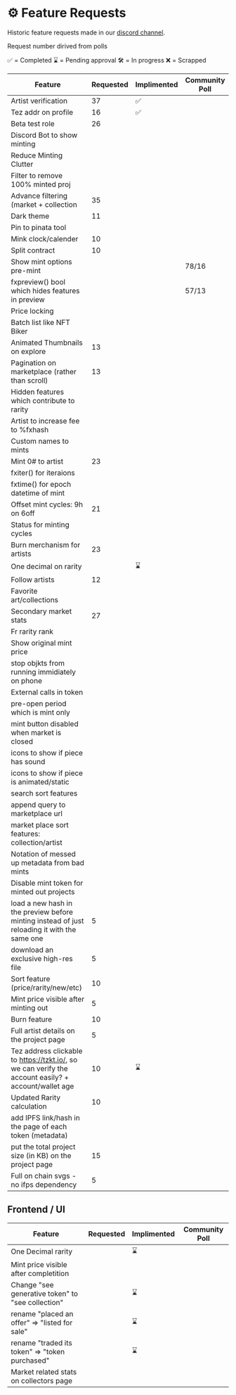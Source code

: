 # ⚙ Feature Requests

Historic feature requests made in our [discord channel](https://discord.gg/WDXQtzM4).

Request number dirived from polls

✅ = Completed
⌛ = Pending approval
🛠 = In progress
❌ = Scrapped

| Feature                                                                                              | Requested | Implimented | Community Poll |
| ---------------------------------------------------------------------------------------------------- | --------- | ----------- | -------------- |
| Artist verification                                                                                  | 37        | ✅           |                |
| Tez addr on profile                                                                                  | 16        | ✅           |                |
| Beta test role                                                                                       | 26        |             |                |
| Discord Bot to show minting                                                                          |           |             |                |
| Reduce Minting Clutter                                                                               |           |             |                |
| Filter to remove 100% minted proj                                                                    |           |             |                |
| Advance filtering (market + collection                                                               | 35        |             |                |
| Dark theme                                                                                           | 11        |             |                |
| Pin to pinata tool                                                                                   |           |             |                |
| Mink clock/calender                                                                                  | 10        |             |                |
| Split contract                                                                                       | 10        |             |                |
| Show mint options pre-mint                                                                           |           |             | 78/16          |
| fxpreview() bool which hides features in preview                                                     |           |             | 57/13          |
| Price locking                                                                                        |           |             |                |
| Batch list like NFT Biker                                                                            |           |             |                |
| Animated Thumbnails on explore                                                                       | 13        |             |                |
| Pagination on marketplace (rather than scroll)                                                       | 13        |             |                |
| Hidden features which contribute to rarity                                                           |           |             |                |
| Artist to increase fee to %fxhash                                                                    |           |             |                |
| Custom names to mints                                                                                |           |             |                |
| Mint 0# to artist                                                                                    | 23        |             |                |
| fxiter() for iteraions                                                                               |           |             |                |
| fxtime() for epoch datetime of mint                                                                  |           |             |                |
| Offset mint cycles: 9h on 6off                                                                       | 21        |             |                |
| Status for minting cycles                                                                            |           |             |                |
| Burn merchanism for artists                                                                          | 23        |             |                |
| One decimal on rarity                                                                                |           | ⌛           |                |
| Follow artists                                                                                       | 12        |             |                |
| Favorite art/collections                                                                             |           |             |                |
| Secondary market stats                                                                               | 27        |             |                |
| Fr rarity rank                                                                                       |           |             |                |
| Show original mint price                                                                             |           |             |                |
| stop objkts from running immidiately on phone                                                        |           |             |                |
| External calls in token                                                                              |           |             |                |
| pre-open period which is mint only                                                                   |           |             |                |
| mint button disabled when market is closed                                                           |           |             |                |
| icons to show if piece has sound                                                                     |           |             |                |
| icons to show if piece is animated/static                                                            |           |             |                |
| search sort features                                                                                 |           |             |                |
| append query to marketplace url                                                                      |           |             |                |
| market place sort features: collection/artist                                                        |           |             |                |
| Notation of messed up metadata from bad mints                                                        |           |             |                |
| Disable mint token for minted out projects                                                           |           |             |                |
| load a new hash in the preview before minting instead of just reloading it with the same one         | 5         |             |                |
| download an exclusive high-res file                                                                  | 5         |             |                |
| Sort feature (price/rarity/new/etc)                                                                  | 10        |             |                |
| Mint price visible after minting out                                                                 | 5         |             |                |
| Burn feature                                                                                         | 10        |             |                |
| Full artist details on the project page                                                              | 5         |             |                |
| Tez address clickable to https://tzkt.io/, so we can verify the account easily? + account/wallet age | 10        | ⌛           |                |
| Updated Rarity calculation                                                                           | 10        |             |                |
| add IPFS link/hash in the page of each token (metadata)                                              |
| put the total project size (in KB) on the project page                                               | 15        |
| Full on chain svgs - no ifps dependency                                                              | 5         |

## Frontend / UI

| Feature                                            | Requested | Implimented | Community Poll |
| -------------------------------------------------- | --------- | ----------- | -------------- |
| One Decimal rarity                                 |           | ⌛           |
| Mint price visible after completition              |
| Change  "see generative token" to "see collection" |           | ⌛           |
| rename "placed an offer" => "listed for sale"      |           | ⌛           |
| rename "traded its token" => "token purchased"     |           | ⌛           |
| Market related stats on collectors page            |